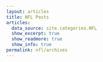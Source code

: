 ```yaml
---
layout: articles
title: NFL Posts
articles:
  data_source: site.categories.NFL
  show_excerpt: true
  show_readmore: true
  show_info: true
permalink: nfl/archives
---
```

